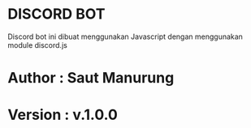 # DISCORD BOT

Discord bot ini dibuat menggunakan Javascript dengan menggunakan module discord.js

# Author : Saut Manurung
# Version : v.1.0.0